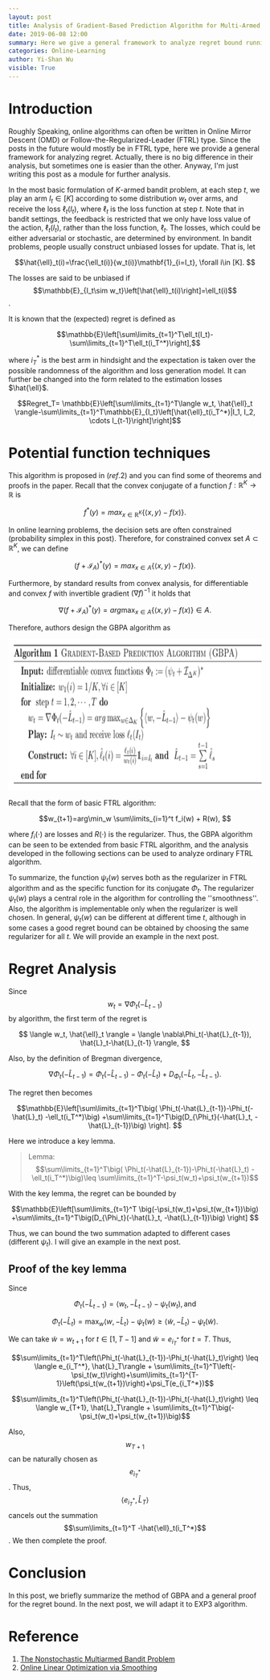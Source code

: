 ```yaml
---
layout: post
title: Analysis of Gradient-Based Prediction Algorithm for Multi-Armed Bandit Problems
date: 2019-06-08 12:00
summary: Here we give a general framework to analyze regret bound running with follow-the-regularized-leader type algorithms.
categories: Online-Learning
author: Yi-Shan Wu
visible: True
---
```


# Introduction

Roughly Speaking, online algorithms can often be written in Online Mirror Descent (OMD) or Follow-the-Regularized-Leader (FTRL) type. Since the posts in the future would mostly be in FTRL type, here we provide a general framework for analyzing regret. Actually, there is no big difference in their analysis, but sometimes one is easier than the other. Anyway, I'm just writing this post as a module for further analysis.

In the most basic formulation of $K$-armed bandit problem, at each step $t$, we play an arm $I_t\in [K]$ according to some distribution $w_t$ over arms, and receive the loss $\ell_t(I_t)$, where $\ell_t$ is the loss function at step $t$. Note that in bandit settings, the feedback is restricted that we only have loss value of the action, $\ell_t(I_t)$, rather than the loss function, $\ell_t$. The losses, which could be either adversarial or stochastic, are determined by environment. In bandit problems, people usually construct unbiased losses for update. That is, let 

$$\hat{\ell}_t(i)=\frac{\ell_t(i)}{w_t(i)}\mathbf{1}_{i=I_t}, \forall i\in [K]. $$

The losses are said to be unbiased if $$\mathbb{E}_{I_t\sim w_t}\left[\hat{\ell}_t(i)\right]=\ell_t(i)$$.

It is known that the (expected) regret is defined as

$$\mathbb{E}\left[\sum\limits_{t=1}^T\ell_t(I_t)-\sum\limits_{t=1}^T\ell_t(i_T^*)\right],$$

where $i_T^*$ is the best arm in hindsight and the expectation is taken over the possible randomness of the algorithm and loss generation model. It can further be changed into the form related to the estimation losses $\hat{\ell}$.

$$Regret_T= \mathbb{E}\left[\sum\limits_{t=1}^T\langle w_t, \hat{\ell}_t \rangle-\sum\limits_{t=1}^T\mathbb{E}_{I_t}\left[\hat{\ell}_t(i_T^*)|I_1, I_2, \cdots I_{t-1}\right]\right]$$


# Potential function techniques

This algorithm is proposed in $(ref.2)$ and you can find some of theorems and proofs in the paper. Recall that the convex conjugate of a function $f:\mathbb{R}^K\rightarrow \mathbb{R}$ is

$$f^*(y)=max_{x\in \mathbb{R}^K}\left\{\langle x,y \rangle -f(x) \right\}. $$

In online learning problems, the decision sets are often constrained (probability simplex in this post). Therefore, for constrained convex set $A\subset \mathbb{R}^K$, we can define

$$(f+\mathcal{I}_A)^*(y)=max_{x\in A}\left\{\langle x,y \rangle -f(x) \right\}. $$

Furthermore, by standard results from convex analysis,  for differentiable and convex $f$ with invertible gradient $(\nabla f)^{-1}$ it holds that

$$\nabla(f+\mathcal{I}_A)^*(y)=arg\max_{x\in A}\left\{\langle x,y \rangle -f(x) \right\}\in A. $$

Therefore, authors design the GBPA algorithm as

<center><img src="/images/online/GBPA.png" width="630" height="300" /></center>

Recall that the form of basic FTRL algorithm:

$$w_{t+1}=arg\min_w \sum\limits_{i=1}^t f_i(w) + R(w), $$

where $f_i(\cdot)$ are losses and $R(\cdot)$ is the regularizer. Thus, the GBPA algorithm can be seen to be extended from basic FTRL algorithm, and the analysis developed in the following sections can be used to analyze ordinary FTRL algorithm.

To summarize, the function $\psi_t(w)$ serves both as the regularizer in FTRL algorithm and as the specific function for its conjugate $\Phi_t$. The regularizer $\psi_t(w)$ plays a central role in the algorithm for controlling the ''smoothness''. Also, the algorithm is implementable only when the regularizer is well chosen. In general, $\psi_t(w)$ can be different at different time $t$, although in some cases a good regret bound can be obtained by choosing the same regularizer for all $t$.  We will provide an example in the next post.


# Regret Analysis

Since $$w_t= \nabla\Phi_t(-\hat{L}_{t-1})$$ by algorithm, the first term of the regret is

$$ \langle w_t, \hat{\ell}_t \rangle =  \langle \nabla\Phi_t(-\hat{L}_{t-1}), \hat{L}_t-\hat{L}_{t-1} \rangle, $$

Also, by the definition of Bregman divergence,

$$  \nabla\Phi_t(-\hat{L}_{t-1})=\Phi_t(-\hat{L}_{t-1})-\Phi_t(-\hat{L}_t)+D_{\Phi_t}(-\hat{L}_t, -\hat{L}_{t-1}). $$

The regret then becomes

$$\mathbb{E}\left[\sum\limits_{t=1}^T\big( \Phi_t(-\hat{L}_{t-1})-\Phi_t(-\hat{L}_t) -\ell_t(i_T^*)\big) +\sum\limits_{t=1}^T\big(D_{\Phi_t}(-\hat{L}_t, -\hat{L}_{t-1})\big) \right]. $$

Here we introduce a key lemma.

> Lemma:
> $$\sum\limits_{t=1}^T\big( \Phi_t(-\hat{L}_{t-1})-\Phi_t(-\hat{L}_t) -\ell_t(i_T^*)\big)\leq \sum\limits_{t=1}^T-\psi_t(w_t)+\psi_t(w_{t+1})$$

With the key lemma, the regret can be bounded by 

$$\mathbb{E}\left[\sum\limits_{t=1}^T \big(-\psi_t(w_t)+\psi_t(w_{t+1})\big) +\sum\limits_{t=1}^T\big(D_{\Phi_t}(-\hat{L}_t, -\hat{L}_{t-1})\big) \right] $$

Thus, we can bound the two summation adapted to different cases (different $\psi_t$). I will give an example in the next post.

## Proof of the key lemma

Since 

$$\Phi_t(-\hat{L}_{t-1}) = \langle w_t, -\hat{L}_{t-1}\rangle -\psi_t(w_t), \mbox{and}$$

$$\Phi_t(-\hat{L}_{t}) = \max_w \langle w, -\hat{L}_{t}\rangle - \psi_t(w)\geq  \langle \tilde{w}, -\hat{L}_{t}\rangle -\psi_t(\tilde{w}).$$

We can take $\tilde{w}=w_{t+1}$ for $t\in \left[1,T-1\right]$ and $\tilde{w}=e_{i_T^*}$ for $t=T$. Thus,

$$\sum\limits_{t=1}^T\left(\Phi_t(-\hat{L}_{t-1})-\Phi_t(-\hat{L}_t)\right) \leq \langle e_{i_T^*}, \hat{L}_T\rangle + \sum\limits_{t=1}^T\left(-\psi_t(w_t)\right)+\sum\limits_{t=1}^{T-1}\left(\psi_t(w_{t+1})\right)+\psi_T(e_{i_T^*})$$




$$\sum\limits_{t=1}^T\left(\Phi_t(-\hat{L}_{t-1})-\Phi_t(-\hat{L}_t)\right) \leq \langle w_{T+1}, \hat{L}_T\rangle + \sum\limits_{t=1}^T\big(-\psi_t(w_t)+\psi_t(w_{t+1})\big)$$

Also, $$w_{T+1}$$ can be naturally chosen as $$e_{i_T^{*}}$$. Thus, $$\langle e_{i_T^*}, \hat{L}_T\rangle$$  cancels out the  summation $$\sum\limits_{t=1}^T -\hat{\ell}_t(i_T^*)$$. We then complete the proof.

# Conclusion

In this post, we briefly summarize the method of GBPA and a general proof for the regret bound. In the next post, we will adapt it to EXP3 algorithm.



# Reference
1. [The Nonstochastic Multiarmed Bandit Problem](https://epubs.siam.org/doi/abs/10.1137/S0097539701398375?casa_token=zXo4I7PhVt0AAAAA:eImrtCW6kfJqiLcIzNRUCpoedDQOCxJ8VQYMbHXB4t9Ca9jR7Gvxf6ONMP2O8S3tvo_K0VqRi3dU)
1. [Online Linear Optimization via Smoothing](http://www.jmlr.org/proceedings/papers/v35/abernethy14.pdf)

